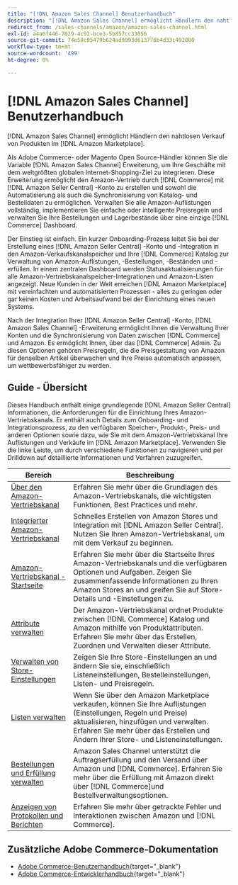 ```yaml
---
title: "[!DNL Amazon Sales Channel] Benutzerhandbuch"
description: "[!DNL Amazon Sales Channel] ermöglicht Händlern den nahtlosen Verkauf von Produkten im [!DNL Amazon Marketplace]."
redirect_from: /sales-channels/amazon/amazon-sales-channel.html
exl-id: a4a6f446-7029-4c92-bce3-5b857cc33056
source-git-commit: 74e58c95479b624ad9993d613776b4d33c492080
workflow-type: tm+mt
source-wordcount: '499'
ht-degree: 0%

---
```


# [!DNL Amazon Sales Channel] Benutzerhandbuch

[!DNL Amazon Sales Channel] ermöglicht Händlern den nahtlosen Verkauf von Produkten im [!DNL Amazon Marketplace].

Als Adobe Commerce- oder Magento Open Source-Händler können Sie die Variable [!DNL Amazon Sales Channel] Erweiterung, um Ihre Geschäfte mit dem weltgrößten globalen Internet-Shopping-Ziel zu integrieren. Diese Erweiterung ermöglicht den Amazon-Vertrieb durch [!DNL Commerce] mit [!DNL Amazon Seller Central] -Konto zu erstellen und sowohl die Automatisierung als auch die Synchronisierung von Katalog- und Bestelldaten zu ermöglichen. Verwalten Sie alle Amazon-Auflistungen vollständig, implementieren Sie einfache oder intelligente Preisregeln und verwalten Sie Ihre Bestellungen und Lagerbestände über eine einzige [!DNL Commerce] Dashboard.

Der Einstieg ist einfach. Ein kurzer Onboarding-Prozess leitet Sie bei der Erstellung eines [!DNL Amazon Seller Central] -Konto und -Integration in den Amazon-Verkaufskanalspeicher und Ihre [!DNL Commerce] Katalog zur Verwaltung von Amazon-Auflistungen, -Bestellungen, -Beständen und -erfüllen. In einem zentralen Dashboard werden Statusaktualisierungen für alle Amazon-Vertriebskanalspeicher-Integrationen und Amazon-Listen angezeigt. Neue Kunden in der Welt erreichen [!DNL Amazon Marketplace] mit vereinfachten und automatisierten Prozessen - alles zu geringen oder gar keinen Kosten und Arbeitsaufwand bei der Einrichtung eines neuen Systems.

Nach der Integration Ihrer [!DNL Amazon Seller Central] -Konto, [!DNL Amazon Sales Channel] -Erweiterung ermöglicht Ihnen die Verwaltung Ihrer Konten und die Synchronisierung von Daten zwischen [!DNL Commerce] und Amazon. Es ermöglicht Ihnen, über das [!DNL Commerce] Admin. Zu diesen Optionen gehören Preisregeln, die die Preisgestaltung von Amazon für denselben Artikel überwachen und Ihre Preise automatisch anpassen, um wettbewerbsfähiger zu werden.

## Guide - Übersicht

Dieses Handbuch enthält einige grundlegende [!DNL Amazon Seller Central] Informationen, die Anforderungen für die Einrichtung Ihres Amazon-Vertriebskanals. Er enthält auch Details zum Onboarding- und Integrationsprozess, zu den verfügbaren Speicher-, Produkt-, Preis- und anderen Optionen sowie dazu, wie Sie mit dem Amazon-Vertriebskanal Ihre Auflistungen und Verkäufe im [!DNL Amazon Marketplace]. Verwenden Sie die linke Leiste, um durch verschiedene Funktionen zu navigieren und per Drilldown auf detaillierte Informationen und Verfahren zuzugreifen.

| Bereich | Beschreibung |
|----|----|
| [Über den Amazon-Vertriebskanal](./about-amazon-sales-channel.md) | Erfahren Sie mehr über die Grundlagen des Amazon-Vertriebskanals, die wichtigsten Funktionen, Best Practices und mehr. |
| [Integrierter Amazon-Vertriebskanal](./amazon-onboarding-home.md) | Schnelles Erstellen von Amazon Stores und Integration mit [!DNL Amazon Seller Central]. Nutzen Sie Ihren Amazon-Vertriebskanal, um mit dem Verkauf zu beginnen. |
| [Amazon-Vertriebskanal - Startseite](./amazon-sales-channel-home.md) | Erfahren Sie mehr über die Startseite Ihres Amazon-Vertriebskanals und die verfügbaren Optionen und Aufgaben. Zeigen Sie zusammenfassende Informationen zu Ihren Amazon Stores an und greifen Sie auf Store-Details und -Einstellungen zu. |
| [Attribute verwalten](./attributes-view.md) | Der Amazon-Vertriebskanal ordnet Produkte zwischen [!DNL Commerce] Katalog und Amazon mithilfe von Produktattributen. Erfahren Sie mehr über das Erstellen, Zuordnen und Verwalten dieser Attribute. |
| [Verwalten von Store-Einstellungen](./ob-store-review.md) | Zeigen Sie Ihre Store-Einstellungen an und ändern Sie sie, einschließlich Listeneinstellungen, Bestelleinstellungen, Listen- und Preisregeln. |
| [Listen verwalten](./managing-product-listings.md) | Wenn Sie über den Amazon Marketplace verkaufen, können Sie Ihre Auflistungen (Einstellungen, Regeln und Preise) aktualisieren, hinzufügen und verwalten. Erfahren Sie mehr über das Erstellen und Ändern Ihrer Store- und Listeneinstellungen. |
| [Bestellungen und Erfüllung verwalten](./managing-orders.md) | Amazon Sales Channel unterstützt die Auftragserfüllung und den Versand über Amazon und [!DNL Commerce]. Erfahren Sie mehr über die Erfüllung mit Amazon direkt über [!DNL Commerce]und Bestellverwaltungsoptionen. |
| [Anzeigen von Protokollen und Berichten](./amazon-logs-reports.md) | Erfahren Sie mehr über getrackte Fehler und Interaktionen zwischen Amazon und [!DNL Commerce]. |

## Zusätzliche Adobe Commerce-Dokumentation

- [Adobe Commerce-Benutzerhandbuch](https://docs.magento.com/user-guide/){target="_blank"}
- [Adobe Commerce-Entwicklerhandbuch](https://devdocs.magento.com/){target="_blank"}
